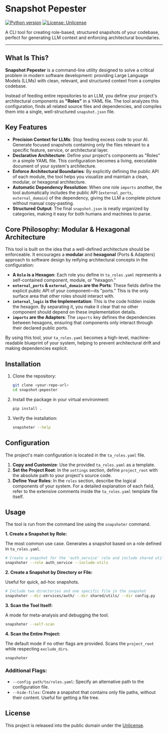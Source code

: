 # Snapshot Pepester

[![Python version](https://img.shields.io/badge/python-3.11%2B-blue.svg)](https://www.python.org/downloads/)
[![License: Unlicense](https://img.shields.io/badge/license-Unlicense-blue.svg)](http://unlicense.org/)

A CLI tool for creating role-based, structured snapshots of your codebase, perfect for generating LLM context and enforcing architectural boundaries.

---

## What Is This?

**Snapshot Pepester** is a command-line utility designed to solve a critical problem in modern software development: providing Large Language Models (LLMs) with clean, relevant, and structured context from a complex codebase.

Instead of feeding entire repositories to an LLM, you define your project's architectural components as **"Roles"** in a YAML file. The tool analyzes this configuration, finds all related source files and dependencies, and compiles them into a single, well-structured `snapshot.json` file.

## Key Features

*   **Precision Context for LLMs**: Stop feeding excess code to your AI. Generate focused snapshots containing only the files relevant to a specific feature, service, or architectural layer.
*   **Declarative Architecture**: Define your project's components as "Roles" in a simple YAML file. This configuration becomes a living, executable document of your system's architecture.
*   **Enforce Architectural Boundaries**: By explicitly defining the public API of each module, the tool helps you visualize and maintain a clean, modular, or hexagonal architecture.
*   **Automatic Dependency Resolution**: When one role `imports` another, the tool automatically includes the public API (`external_ports`, `external_domain`) of the dependency, giving the LLM a complete picture without manual copy-pasting.
*   **Structured Output**: The final `snapshot.json` is neatly organized by categories, making it easy for both humans and machines to parse.

## Core Philosophy: Modular & Hexagonal Architecture

This tool is built on the idea that a well-defined architecture should be enforceable. It encourages a **modular** and **hexagonal** (Ports & Adapters) approach to software design by reifying architectural concepts in the configuration:

*   **A `Role` is a Hexagon**: Each role you define in `ta_roles.yaml` represents a self-contained component, module, or "hexagon."
*   **`external_ports` & `external_domain` are the Ports**: These fields define the explicit public API of your component—its "ports." This is the only surface area that other roles should interact with.
*   **`internal_logic` is the Implementation**: This is the code hidden inside the hexagon. By separating it, you make it clear that no other component should depend on these implementation details.
*   **`imports` are the Adapters**: The `imports` key defines the dependencies between hexagons, ensuring that components only interact through their declared public ports.

By using this tool, your `ta_roles.yaml` becomes a high-level, machine-readable blueprint of your system, helping to prevent architectural drift and making dependencies explicit.

## Installation

1.  Clone the repository:
    ```bash
    git clone <your-repo-url>
    cd snapshot-pepester
    ```
2.  Install the package in your virtual environment:
    ```bash
    pip install .
    ```
3.  Verify the installation:
    ```bash
    snapshoter --help
    ```

## Configuration

The project's main configuration is located in the `ta_roles.yaml` file.

1.  **Copy and Customize**: Use the provided `ta_roles.yaml` as a template.
2.  **Set the Project Root**: In the `settings` section, define `project_root` with the absolute path to your project's source code.
3.  **Define Your Roles**: In the `roles` section, describe the logical components of your system. For a detailed explanation of each field, refer to the extensive comments inside the `ta_roles.yaml` template file itself.

## Usage

The tool is run from the command line using the `snapshoter` command.

**1. Create a Snapshot by Role:**

The most common use case. Generates a snapshot based on a role defined in `ta_roles.yaml`.

```bash
# Create a snapshot for the 'auth_service' role and include shared utilities
snapshoter --role auth_service --include-utils
```

**2. Create a Snapshot by Directory or File:**

Useful for quick, ad-hoc snapshots.

```bash
# Include two directories and one specific file in the snapshot
snapshoter --dir services/auth/ --dir shared/utils/ --dir config.py
```

**3. Scan the Tool Itself:**

A mode for meta-analysis and debugging the tool.

```bash
snapshoter --self-scan
```

**4. Scan the Entire Project:**

The default mode if no other flags are provided. Scans the `project_root` while respecting `exclude_dirs`.

```bash
snapshoter
```

### Additional Flags:

*   `--config path/to/roles.yaml`: Specify an alternative path to the configuration file.
*   `--hide-files`: Create a snapshot that contains only file paths, without their content. Useful for getting a file tree.

## License

This project is released into the public domain under the [Unlicense](http://unlicense.org/).

